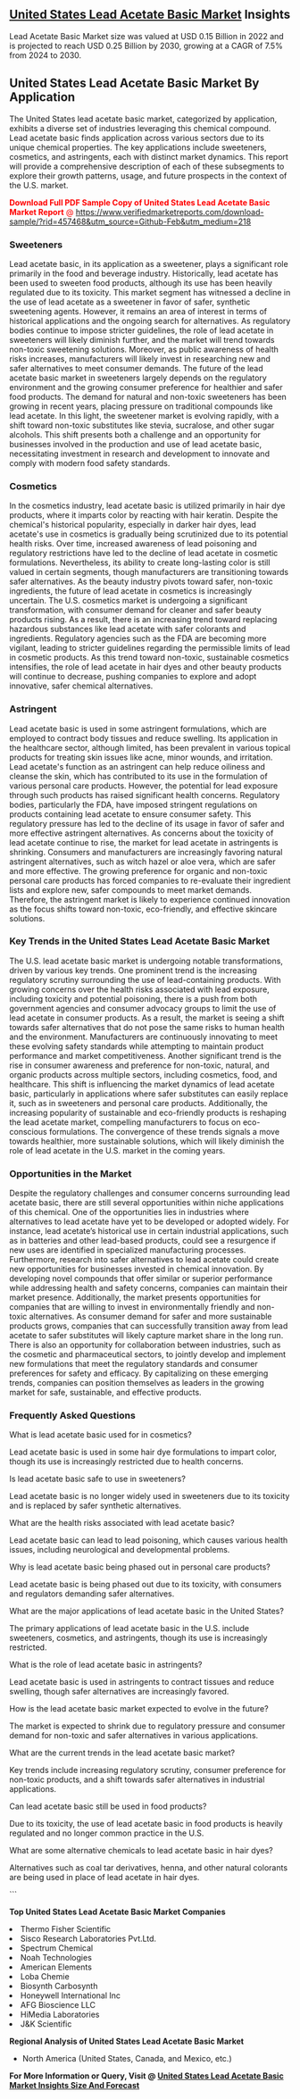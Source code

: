 <h2><a href="https://www.verifiedmarketreports.com/download-sample/?rid=457468&amp;utm_source=Github-Feb&amp;utm_medium=218" target="_blank">United States Lead Acetate Basic Market</a> Insights</h2><p>Lead Acetate Basic Market size was valued at USD 0.15 Billion in 2022 and is projected to reach USD 0.25 Billion by 2030, growing at a CAGR of 7.5% from 2024 to 2030.</p><p> <h2>United States Lead Acetate Basic Market By Application</h2> The United States lead acetate basic market, categorized by application, exhibits a diverse set of industries leveraging this chemical compound. Lead acetate basic finds application across various sectors due to its unique chemical properties. The key applications include sweeteners, cosmetics, and astringents, each with distinct market dynamics. This report will provide a comprehensive description of each of these subsegments to explore their growth patterns, usage, and future prospects in the context of the U.S. market. <p><p><span class=""><span style="color: #ff0000;"><strong>Download Full PDF Sample Copy of United States Lead Acetate Basic Market Report</strong> @ </span><a href="https://www.verifiedmarketreports.com/download-sample/?rid=457468&amp;utm_source=Github-Feb&amp;utm_medium=218" target="_blank">https://www.verifiedmarketreports.com/download-sample/?rid=457468&amp;utm_source=Github-Feb&amp;utm_medium=218</a></span></p></p> <h3>Sweeteners</h3> Lead acetate basic, in its application as a sweetener, plays a significant role primarily in the food and beverage industry. Historically, lead acetate has been used to sweeten food products, although its use has been heavily regulated due to its toxicity. This market segment has witnessed a decline in the use of lead acetate as a sweetener in favor of safer, synthetic sweetening agents. However, it remains an area of interest in terms of historical applications and the ongoing search for alternatives. As regulatory bodies continue to impose stricter guidelines, the role of lead acetate in sweeteners will likely diminish further, and the market will trend towards non-toxic sweetening solutions. Moreover, as public awareness of health risks increases, manufacturers will likely invest in researching new and safer alternatives to meet consumer demands. The future of the lead acetate basic market in sweeteners largely depends on the regulatory environment and the growing consumer preference for healthier and safer food products. The demand for natural and non-toxic sweeteners has been growing in recent years, placing pressure on traditional compounds like lead acetate. In this light, the sweetener market is evolving rapidly, with a shift toward non-toxic substitutes like stevia, sucralose, and other sugar alcohols. This shift presents both a challenge and an opportunity for businesses involved in the production and use of lead acetate basic, necessitating investment in research and development to innovate and comply with modern food safety standards. <h3>Cosmetics</h3> In the cosmetics industry, lead acetate basic is utilized primarily in hair dye products, where it imparts color by reacting with hair keratin. Despite the chemical's historical popularity, especially in darker hair dyes, lead acetate's use in cosmetics is gradually being scrutinized due to its potential health risks. Over time, increased awareness of lead poisoning and regulatory restrictions have led to the decline of lead acetate in cosmetic formulations. Nevertheless, its ability to create long-lasting color is still valued in certain segments, though manufacturers are transitioning towards safer alternatives. As the beauty industry pivots toward safer, non-toxic ingredients, the future of lead acetate in cosmetics is increasingly uncertain. The U.S. cosmetics market is undergoing a significant transformation, with consumer demand for cleaner and safer beauty products rising. As a result, there is an increasing trend toward replacing hazardous substances like lead acetate with safer colorants and ingredients. Regulatory agencies such as the FDA are becoming more vigilant, leading to stricter guidelines regarding the permissible limits of lead in cosmetic products. As this trend toward non-toxic, sustainable cosmetics intensifies, the role of lead acetate in hair dyes and other beauty products will continue to decrease, pushing companies to explore and adopt innovative, safer chemical alternatives. <h3>Astringent</h3> Lead acetate basic is used in some astringent formulations, which are employed to contract body tissues and reduce swelling. Its application in the healthcare sector, although limited, has been prevalent in various topical products for treating skin issues like acne, minor wounds, and irritation. Lead acetate's function as an astringent can help reduce oiliness and cleanse the skin, which has contributed to its use in the formulation of various personal care products. However, the potential for lead exposure through such products has raised significant health concerns. Regulatory bodies, particularly the FDA, have imposed stringent regulations on products containing lead acetate to ensure consumer safety. This regulatory pressure has led to the decline of its usage in favor of safer and more effective astringent alternatives. As concerns about the toxicity of lead acetate continue to rise, the market for lead acetate in astringents is shrinking. Consumers and manufacturers are increasingly favoring natural astringent alternatives, such as witch hazel or aloe vera, which are safer and more effective. The growing preference for organic and non-toxic personal care products has forced companies to re-evaluate their ingredient lists and explore new, safer compounds to meet market demands. Therefore, the astringent market is likely to experience continued innovation as the focus shifts toward non-toxic, eco-friendly, and effective skincare solutions. <h3>Key Trends in the United States Lead Acetate Basic Market</h3> The U.S. lead acetate basic market is undergoing notable transformations, driven by various key trends. One prominent trend is the increasing regulatory scrutiny surrounding the use of lead-containing products. With growing concerns over the health risks associated with lead exposure, including toxicity and potential poisoning, there is a push from both government agencies and consumer advocacy groups to limit the use of lead acetate in consumer products. As a result, the market is seeing a shift towards safer alternatives that do not pose the same risks to human health and the environment. Manufacturers are continuously innovating to meet these evolving safety standards while attempting to maintain product performance and market competitiveness. Another significant trend is the rise in consumer awareness and preference for non-toxic, natural, and organic products across multiple sectors, including cosmetics, food, and healthcare. This shift is influencing the market dynamics of lead acetate basic, particularly in applications where safer substitutes can easily replace it, such as in sweeteners and personal care products. Additionally, the increasing popularity of sustainable and eco-friendly products is reshaping the lead acetate market, compelling manufacturers to focus on eco-conscious formulations. The convergence of these trends signals a move towards healthier, more sustainable solutions, which will likely diminish the role of lead acetate in the U.S. market in the coming years. <h3>Opportunities in the Market</h3> Despite the regulatory challenges and consumer concerns surrounding lead acetate basic, there are still several opportunities within niche applications of this chemical. One of the opportunities lies in industries where alternatives to lead acetate have yet to be developed or adopted widely. For instance, lead acetate’s historical use in certain industrial applications, such as in batteries and other lead-based products, could see a resurgence if new uses are identified in specialized manufacturing processes. Furthermore, research into safer alternatives to lead acetate could create new opportunities for businesses invested in chemical innovation. By developing novel compounds that offer similar or superior performance while addressing health and safety concerns, companies can maintain their market presence. Additionally, the market presents opportunities for companies that are willing to invest in environmentally friendly and non-toxic alternatives. As consumer demand for safer and more sustainable products grows, companies that can successfully transition away from lead acetate to safer substitutes will likely capture market share in the long run. There is also an opportunity for collaboration between industries, such as the cosmetic and pharmaceutical sectors, to jointly develop and implement new formulations that meet the regulatory standards and consumer preferences for safety and efficacy. By capitalizing on these emerging trends, companies can position themselves as leaders in the growing market for safe, sustainable, and effective products. <h3>Frequently Asked Questions</h3> <p>What is lead acetate basic used for in cosmetics?</p> <p>Lead acetate basic is used in some hair dye formulations to impart color, though its use is increasingly restricted due to health concerns.</p> <p>Is lead acetate basic safe to use in sweeteners?</p> <p>Lead acetate basic is no longer widely used in sweeteners due to its toxicity and is replaced by safer synthetic alternatives.</p> <p>What are the health risks associated with lead acetate basic?</p> <p>Lead acetate basic can lead to lead poisoning, which causes various health issues, including neurological and developmental problems.</p> <p>Why is lead acetate basic being phased out in personal care products?</p> <p>Lead acetate basic is being phased out due to its toxicity, with consumers and regulators demanding safer alternatives.</p> <p>What are the major applications of lead acetate basic in the United States?</p> <p>The primary applications of lead acetate basic in the U.S. include sweeteners, cosmetics, and astringents, though its use is increasingly restricted.</p> <p>What is the role of lead acetate basic in astringents?</p> <p>Lead acetate basic is used in astringents to contract tissues and reduce swelling, though safer alternatives are increasingly favored.</p> <p>How is the lead acetate basic market expected to evolve in the future?</p> <p>The market is expected to shrink due to regulatory pressure and consumer demand for non-toxic and safer alternatives in various applications.</p> <p>What are the current trends in the lead acetate basic market?</p> <p>Key trends include increasing regulatory scrutiny, consumer preference for non-toxic products, and a shift towards safer alternatives in industrial applications.</p> <p>Can lead acetate basic still be used in food products?</p> <p>Due to its toxicity, the use of lead acetate basic in food products is heavily regulated and no longer common practice in the U.S.</p> <p>What are some alternative chemicals to lead acetate basic in hair dyes?</p> <p>Alternatives such as coal tar derivatives, henna, and other natural colorants are being used in place of lead acetate in hair dyes.</p> ```</p><p><strong>Top United States Lead Acetate Basic Market Companies</strong></p><div data-test-id=""><p><li>Thermo Fisher Scientific</li><li> Sisco Research Laboratories Pvt.Ltd.</li><li> Spectrum Chemical</li><li> Noah Technologies</li><li> American Elements</li><li> Loba Chemie</li><li> Biosynth Carbosynth</li><li> Honeywell International Inc</li><li> AFG Bioscience LLC</li><li> HiMedia Laboratories</li><li> J&K Scientific</li></p><div><strong>Regional Analysis of&nbsp;United States Lead Acetate Basic Market</strong></div><ul><li dir="ltr"><p dir="ltr">North America&nbsp;(United States, Canada, and Mexico, etc.)</p></li></ul><p><strong>For More Information or Query, Visit @&nbsp;</strong><strong><a href="https://www.verifiedmarketreports.com/product/lead-acetate-basic-market/?utm_source=Github-Feb&amp;utm_medium=218" target="_blank">United States Lead Acetate Basic Market Insights Size And Forecast</a></strong></p></div>
